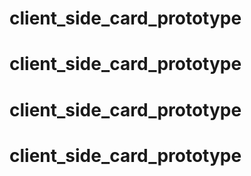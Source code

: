 # client_side_card_prototype
# client_side_card_prototype
# client_side_card_prototype
# client_side_card_prototype
